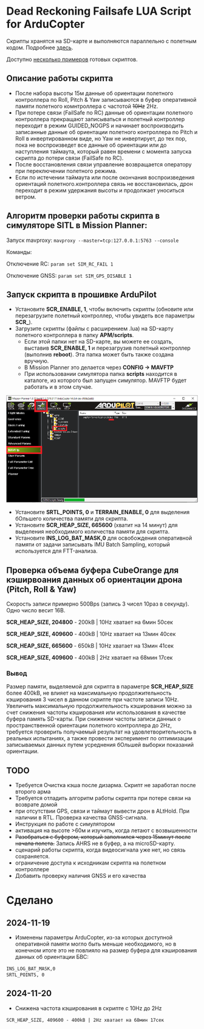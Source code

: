 # Dead Reckoning Failsafe LUA Script for ArduCopter
Скрипты хранятся на SD-карте и выполняются параллельно с полетным кодом. Подробнее [здесь](https://ardupilot.org/copter/docs/common-lua-scripts.html "https://ardupilot.org/copter/docs/common-lua-scripts.html").

Доступно [несколько примеров](https://github.com/ArduPilot/ardupilot/tree/master/libraries/AP_Scripting/applets "https://github.com/ArduPilot/ardupilot/tree/master/libraries/AP_Scripting/applets") готовых скриптов.
## Описание работы скрипта
- После набора высоты 15м данные об ориентации полетного контроллера по Roll, Pitch & Yaw записываются в буфер оперативной памяти полетного комнтроллера с частотой ~~10Hz~~ 2Hz.
- При потере связи (FailSafe по RC) данные об ориентации полетного контроллера прекращают записываться и полетный контроллер переходит в режим GUIDED_NOGPS и начинает воспроизводить записанные данные об ориентации полетного контроллера по Pitch и Roll в инвертированном виде, но Yaw не инвертирует, до тех пор, пока не воспроизведет все данные об ориентации или до наступления таймаута, который равен времени с момента запуска скрипта до потери связи (FailSafe по RC).
- После восстановления связи управление возвращается оператору при переключении полетного режима.
- Если по истечении таймаута или после окончания воспроизведения ориентаций полетного.контроллера связь не восстановилась, дрон переходит в режим удержания высоты и продолжает уноситься ветром.
## Алгоритм проверки работы скрипта в симуляторе SITL в Mission Planner:
Запуск mavproxy:
`mavproxy --master=tcp:127.0.0.1:5763 --console`

Команды:

Отключение RC:
`param set SIM_RC_FAIL 1`

Отключение GNSS:
`param set SIM_GPS_DISABLE 1`
## Запуск скрипта в прошивке ArduPilot
* Установите **SCR_ENABLE, 1**, чтобы включить скрипты (обновите или перезагрузите полетный контроллер, чтобы увидеть все параметры **SCR_**).
* Загрузите скрипты (файлы с расширением .lua) на SD-карту полетного контроллера в папку **APM/scripts**.
    * Если этой папки нет на SD-карте, вы можете ее создать, выставив **SCR_ENABLE, 1** и перезагрузив полетный контроллер (выполнив **reboot**).
    Эта папка может быть также создана вручную.
    * В Mission Planner это делается через **CONFIG → MAVFTP**
    * При использовании симулятора папка **scripts** находится в каталоге, из которого был запущен симулятор. MAVFTP будет работать и в этом случае.

![alt text](image.png)
* Установите **SRTL_POINTS, 0** и **TERRAIN_ENABLE, 0** для выделения бОльшего количества памяти для скрипта.
* Установите **SCR_HEAP_SIZE, 665600** (хватит на 14 минут) для выделения необходимого количества памяти для скрипта.
* Установите **INS_LOG_BAT_MASK,0** для освобождения оперативной памяти от задачи записывать IMU Batch Sampling, который используется для FTT-анализа.
## Проверка объема буфера CubeOrange для кэширвоания данных об ориентации дрона (Pitch, Roll & Yaw)
Скорость записи примерно 500Bps (запись 3 чисел 10раз в секунду). Одно число весит 16B.

**SCR_HEAP_SIZE, 204800** - 200kB | 10Hz хватает на 6мин 50сек

**SCR_HEAP_SIZE, 409600** - 400kB | 10Hz хватает на 13мин 40сек

**SCR_HEAP_SIZE, 665600** - 650kB | 10Hz хватает на 13мин 41сек

**SCR_HEAP_SIZE, 409600** - 400kB | 2Hz хватает на 68мин 17сек
### Вывод
Размер памяти, выделяемой для скрипта в параметре **SCR_HEAP_SIZE** более 400kB, не влияет на максимальную продолжительность кэширования 3 чисел в данном скрипте при частоте записи 10Hz. Увеличить максимальную продолжительность кэширования можно за счет снижения частоты кэширования или использования в качестве буфера память SD-карты. При снижении частоты записи данных о пространственной ориентации полетного контроллера до 2Hz, требуется проверить получаемый результат на удовлетворительность в реальных испытаниях, а также провести эксперимент по оптимизации записываемых данных путем усреднения бОльшей выборки показаний ориентации.
## TODO
- Требуется Очистка кэша после дизарма. Скрипт не заработал после второго арма
- Требуется отладить алгоритм работы скрипта при потере связи на возврате домой
- при отсутствии GPS, связи и таймаут вывести дрон в ALtHold. При наличии в RTL. Проверка качества GNSS-сигнала.
- Инструкция по работе с симулятором
- активация на высоте >60м и изучить, когда летают с возвышенности
- ~~Разобраться с буфером, который заполнился через 15минут после начала полета.~~ Запись AHRS не в буфер, а на microSD-карту.
- сценарий работы скрипта, когда видеосигнала уже нет, но связь сохраняется.
- ограничение доступа к исходникам скрипта на полетном контроллере
- Добавить проверку наличия GNSS и его качества
# Сделано
## 2024-11-19
- Изменены параметры ArduCopter, из-за которых доступной оперативной памяти могло быть меньше необходимого, но в конечном итоге это не повлияло на размер буфера для кэширования данных об ориентации БВС:
```
INS_LOG_BAT_MASK,0
SRTL_POINTS, 0
```
## 2024-11-20
- Снижена частота кэширования в скрипте с 10Hz до 2Hz
```
SCR_HEAP_SIZE, 409600 - 400kB | 2Hz хватает на 68мин 17сек
```